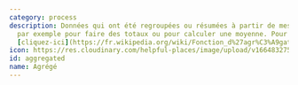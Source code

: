 ```yaml
---
category: process
description: Données qui ont été regroupées ou résumées à partir de mesures individuelles,
  par exemple pour faire des totaux ou pour calculer une moyenne. Pour en savoir plus
  [cliquez-ici](https://fr.wikipedia.org/wiki/Fonction_d%27agr%C3%A9gation)
icon: https://res.cloudinary.com/helpful-places/image/upload/v1664832754/dtpr-icons/process/aggregated_uw6hpg.svg
id: aggregated
name: Agrégé
---
```

